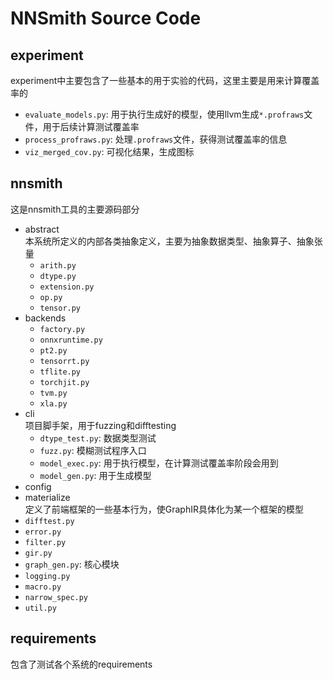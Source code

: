# NNSmith Source Code
## experiment
experiment中主要包含了一些基本的用于实验的代码，这里主要是用来计算覆盖率的
* `evaluate_models.py`: 用于执行生成好的模型，使用llvm生成`*.profraws`文件，用于后续计算测试覆盖率
* `process_profraws.py`: 处理`.profraws`文件，获得测试覆盖率的信息
* `viz_merged_cov.py`: 可视化结果，生成图标

## nnsmith
这是nnsmith工具的主要源码部分
* abstract
<br>本系统所定义的内部各类抽象定义，主要为抽象数据类型、抽象算子、抽象张量
  * `arith.py`
  * `dtype.py`
  * `extension.py`
  * `op.py`
  * `tensor.py`
* backends
  * `factory.py`
  * `onnxruntime.py`
  * `pt2.py`
  * `tensorrt.py`
  * `tflite.py`
  * `torchjit.py`
  * `tvm.py`
  * `xla.py`
* cli
<br>项目脚手架，用于fuzzing和difftesting
  * `dtype_test.py`: 数据类型测试
  * `fuzz.py`: 模糊测试程序入口
  * `model_exec.py`: 用于执行模型，在计算测试覆盖率阶段会用到
  * `model_gen.py`: 用于生成模型
* config
* materialize
<br>定义了前端框架的一些基本行为，使GraphIR具体化为某一个框架的模型
* `difftest.py`
* `error.py`
* `filter.py`
* `gir.py`
* `graph_gen.py`: 核心模块
* `logging.py`
* `macro.py`
* `narrow_spec.py`
* `util.py`

## requirements
包含了测试各个系统的requirements
